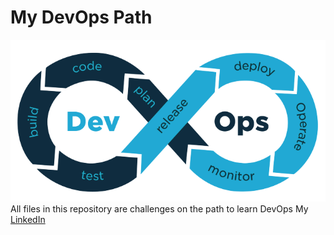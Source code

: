 # My DevOps Path
![My DevOps Path](devops.png)
All files in this repository are challenges on the path to learn DevOps
My [LinkedIn](https://www.linkedin.com/in/nadav-chen22/)
